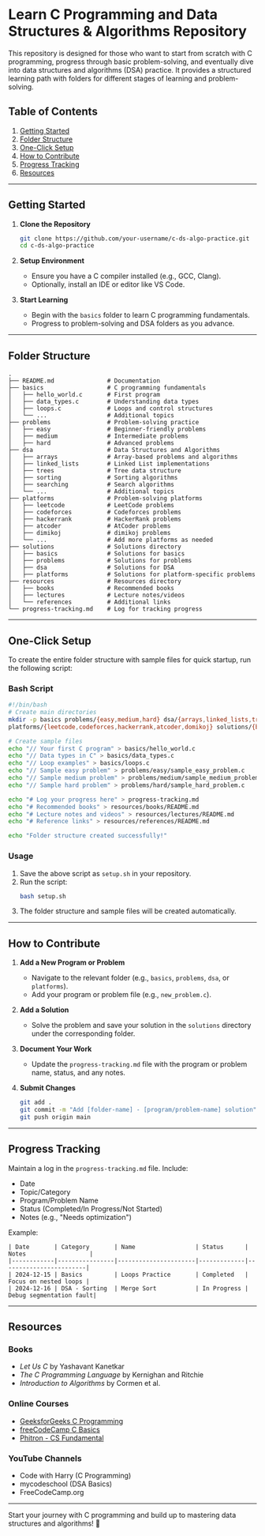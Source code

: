 
# Learn C Programming and Data Structures & Algorithms Repository

This repository is designed for those who want to start from scratch with C programming, progress through basic problem-solving, and eventually dive into data structures and algorithms (DSA) practice. It provides a structured learning path with folders for different stages of learning and problem-solving.

## Table of Contents

1. [Getting Started](#getting-started)
2. [Folder Structure](#folder-structure)
3. [One-Click Setup](#one-click-setup)
4. [How to Contribute](#how-to-contribute)
5. [Progress Tracking](#progress-tracking)
6. [Resources](#resources)

---

## Getting Started

1. **Clone the Repository**
   ```bash
   git clone https://github.com/your-username/c-ds-algo-practice.git
   cd c-ds-algo-practice
   ```

2. **Setup Environment**
   - Ensure you have a C compiler installed (e.g., GCC, Clang).
   - Optionally, install an IDE or editor like VS Code.

3. **Start Learning**
   - Begin with the `basics` folder to learn C programming fundamentals.
   - Progress to problem-solving and DSA folders as you advance.

---

## Folder Structure

```plaintext
.
├── README.md               # Documentation
├── basics                  # C programming fundamentals
│   ├── hello_world.c       # First program
│   ├── data_types.c        # Understanding data types
│   ├── loops.c             # Loops and control structures
│   └── ...                 # Additional topics
├── problems                # Problem-solving practice
│   ├── easy                # Beginner-friendly problems
│   ├── medium              # Intermediate problems
│   ├── hard                # Advanced problems
├── dsa                     # Data Structures and Algorithms
│   ├── arrays              # Array-based problems and algorithms
│   ├── linked_lists        # Linked List implementations
│   ├── trees               # Tree data structure
│   ├── sorting             # Sorting algorithms
│   ├── searching           # Search algorithms
│   └── ...                 # Additional topics
├── platforms               # Problem-solving platforms
│   ├── leetcode            # LeetCode problems
│   ├── codeforces          # Codeforces problems
│   ├── hackerrank          # HackerRank problems
│   ├── atcoder             # AtCoder problems
│   ├── dimikoj             # dimikoj problems
│   └── ...                 # Add more platforms as needed
├── solutions               # Solutions directory
│   ├── basics              # Solutions for basics
│   ├── problems            # Solutions for problems
│   ├── dsa                 # Solutions for DSA
│   ├── platforms           # Solutions for platform-specific problems
├── resources               # Resources directory
│   ├── books               # Recommended books
│   ├── lectures            # Lecture notes/videos
│   └── references          # Additional links
└── progress-tracking.md    # Log for tracking progress
```

---

## One-Click Setup

To create the entire folder structure with sample files for quick startup, run the following script:

### Bash Script
```bash
#!/bin/bash
# Create main directories
mkdir -p basics problems/{easy,medium,hard} dsa/{arrays,linked_lists,trees,sorting,searching} \
platforms/{leetcode,codeforces,hackerrank,atcoder,domikoj} solutions/{basics,problems,dsa,platforms} resources/{books,lectures,references}

# Create sample files
echo "// Your first C program" > basics/hello_world.c
echo "// Data types in C" > basics/data_types.c
echo "// Loop examples" > basics/loops.c
echo "// Sample easy problem" > problems/easy/sample_easy_problem.c
echo "// Sample medium problem" > problems/medium/sample_medium_problem.c
echo "// Sample hard problem" > problems/hard/sample_hard_problem.c

echo "# Log your progress here" > progress-tracking.md
echo "# Recommended books" > resources/books/README.md
echo "# Lecture notes and videos" > resources/lectures/README.md
echo "# Reference links" > resources/references/README.md

echo "Folder structure created successfully!"
```

### Usage
1. Save the above script as `setup.sh` in your repository.
2. Run the script:
   ```bash
   bash setup.sh
   ```
3. The folder structure and sample files will be created automatically.

---

## How to Contribute

1. **Add a New Program or Problem**
   - Navigate to the relevant folder (e.g., `basics`, `problems`, `dsa`, or `platforms`).
   - Add your program or problem file (e.g., `new_problem.c`).

2. **Add a Solution**
   - Solve the problem and save your solution in the `solutions` directory under the corresponding folder.

3. **Document Your Work**
   - Update the `progress-tracking.md` file with the program or problem name, status, and any notes.

4. **Submit Changes**
   ```bash
   git add .
   git commit -m "Add [folder-name] - [program/problem-name] solution"
   git push origin main
   ```

---

## Progress Tracking

Maintain a log in the `progress-tracking.md` file. Include:

- Date
- Topic/Category
- Program/Problem Name
- Status (Completed/In Progress/Not Started)
- Notes (e.g., "Needs optimization")

Example:

```plaintext
| Date       | Category       | Name                 | Status      | Notes                  |
|------------|----------------|----------------------|-------------|------------------------|
| 2024-12-15 | Basics         | Loops Practice       | Completed   | Focus on nested loops |
| 2024-12-16 | DSA - Sorting  | Merge Sort           | In Progress | Debug segmentation fault|
```

---

## Resources

### Books
- *Let Us C* by Yashavant Kanetkar
- *The C Programming Language* by Kernighan and Ritchie
- *Introduction to Algorithms* by Cormen et al.

### Online Courses
- [GeeksforGeeks C Programming](https://www.geeksforgeeks.org/c-programming-language/)
- [freeCodeCamp C Basics](https://www.freecodecamp.org/)
- [Phitron - CS Fundamental](https://phitron.io/)

### YouTube Channels
- Code with Harry (C Programming)
- mycodeschool (DSA Basics)
- FreeCodeCamp.org

---

Start your journey with C programming and build up to mastering data structures and algorithms! 🚀
